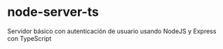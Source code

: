 # node-server-ts

Servidor básico con autenticación de usuario usando NodeJS y Express con TypeScript
